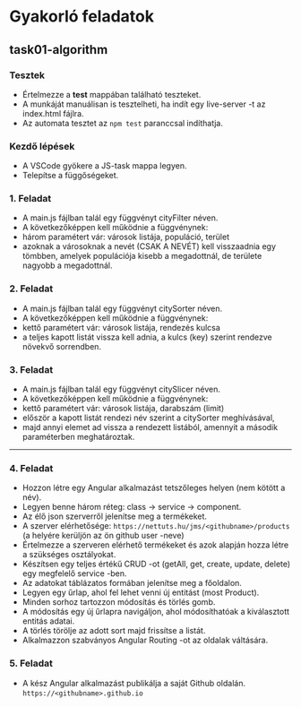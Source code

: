 # Gyakorló feladatok

## task01-algorithm
### Tesztek
- Értelmezze a __test__ mappában található teszteket.
- A munkáját manuálisan is tesztelheti, ha indít egy live-server -t 
az index.html fájlra.
- Az automata tesztet az `npm test` paranccsal indíthatja.

### Kezdő lépések
- A VSCode gyökere a JS-task mappa legyen.
- Telepítse a függőségeket.

### 1. Feladat
- A main.js fájlban talál egy függvényt cityFilter néven.
- A következőképpen kell működnie a függvénynek:
- három paramétert vár: városok listája, populáció, terület
- azoknak a városoknak a nevét (CSAK A NEVÉT) kell visszaadnia egy tömbben, 
amelyek populációja kisebb a megadottnál, de területe nagyobb a megadottnál.

### 2. Feladat
- A main.js fájlban talál egy függvényt citySorter néven.
- A következőképpen kell működnie a függvénynek:
- kettő paramétert vár: városok listája, rendezés kulcsa
- a teljes kapott listát vissza kell adnia, a kulcs (key) 
szerint rendezve növekvő sorrendben.

### 3. Feladat
- A main.js fájlban talál egy függvényt citySlicer néven.
- A következőképpen kell működnie a függvénynek:
- kettő paramétert vár: városok listája, darabszám (limit)
- először a kapott listát rendezi név szerint a citySorter meghívásával,
- majd annyi elemet ad vissza a rendezett listából, amennyit a második 
paraméterben meghatároztak.

--------------------------
### 4. Feladat
- Hozzon létre egy Angular alkalmazást tetszőleges helyen (nem kötött a név).
- Legyen benne három réteg: class -> service -> component.
- Az élő json szerverről jelenítse meg a termékeket.
- A szerver elérhetősége: `https://nettuts.hu/jms/<githubname>/products` 
(a <githubname> helyére kerüljön az ön github user -neve)
- Értelmezze a szerveren elérhető termékeket és azok alapján hozza létre a 
szükséges osztályokat.
- Készítsen egy teljes értékű CRUD -ot (getAll, get, create, update, delete) 
egy megfelelő service -ben.
- Az adatokat táblázatos formában jelenítse meg a főoldalon.
- Legyen egy űrlap, ahol fel lehet venni új entitást (most Product).
- Minden sorhoz tartozzon módosítás és törlés gomb.
- A módosítás egy új űrlapra navigáljon, ahol módosíthatóak a kiválasztott 
entitás adatai.
- A törlés törölje az adott sort majd frissítse a listát.
- Alkalmazzon szabványos Angular Routing -ot az oldalak váltására.

### 5. Feladat
- A kész Angular alkalmazást publikálja a saját Github oldalán. 
`https://<githubname>.github.io`
